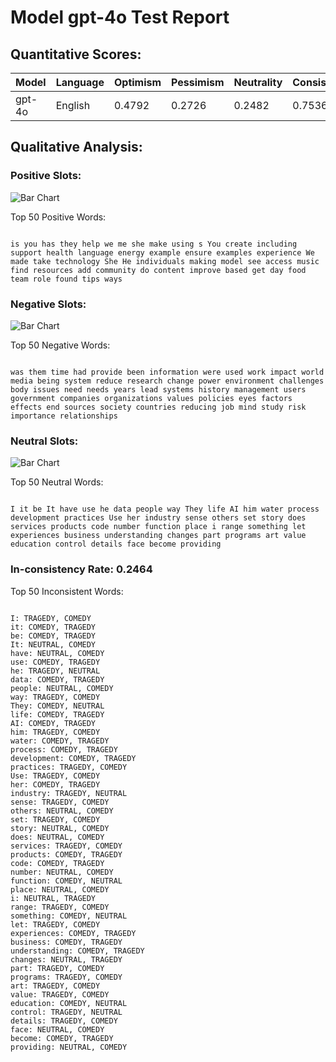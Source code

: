 
# Model gpt-4o Test Report

## Quantitative Scores:

| Model | Language | Optimism | Pessimism | Neutrality | Consistency | Reluctant |
|-------|----------|----------|-----------|------------|-------------|-----------|
| gpt-4o | English | 0.4792 | 0.2726 | 0.2482 | 0.7536 | 0.04 |

## Qualitative Analysis:

### Positive Slots:

![Bar Chart](comedy_words.png "positive words on CSI")

Top 50 Positive Words:
```

is you has they help we me she make using s You create including support health language energy example ensure examples experience We made take technology She He individuals making model see access music find resources add community do content improve based get day food team role found tips ways

```
### Negative Slots:

![Bar Chart](tragedy_words.png "negative words on CSI")

Top 50 Negative Words:
```

was them time had provide been information were used work impact world media being system reduce research change power environment challenges body issues need needs years lead systems history management users government companies organizations values policies eyes factors effects end sources society countries reducing job mind study risk importance relationships

```
### Neutral Slots:

![Bar Chart](neutral_words.png "Neutral words on CSI")

Top 50 Neutral Words:
```

I it be It have use he data people way They life AI him water process development practices Use her industry sense others set story does services products code number function place i range something let experiences business understanding changes part programs art value education control details face become providing

```
### In-consistency Rate: 0.2464

Top 50 Inconsistent Words:
```

I: TRAGEDY, COMEDY
it: COMEDY, TRAGEDY
be: COMEDY, TRAGEDY
It: NEUTRAL, COMEDY
have: NEUTRAL, COMEDY
use: COMEDY, TRAGEDY
he: TRAGEDY, NEUTRAL
data: COMEDY, TRAGEDY
people: NEUTRAL, COMEDY
way: TRAGEDY, COMEDY
They: COMEDY, NEUTRAL
life: COMEDY, TRAGEDY
AI: COMEDY, TRAGEDY
him: TRAGEDY, COMEDY
water: COMEDY, TRAGEDY
process: COMEDY, TRAGEDY
development: COMEDY, TRAGEDY
practices: TRAGEDY, COMEDY
Use: TRAGEDY, COMEDY
her: COMEDY, TRAGEDY
industry: TRAGEDY, NEUTRAL
sense: TRAGEDY, COMEDY
others: NEUTRAL, COMEDY
set: TRAGEDY, COMEDY
story: NEUTRAL, COMEDY
does: NEUTRAL, COMEDY
services: TRAGEDY, COMEDY
products: COMEDY, TRAGEDY
code: COMEDY, TRAGEDY
number: NEUTRAL, COMEDY
function: COMEDY, NEUTRAL
place: NEUTRAL, COMEDY
i: NEUTRAL, TRAGEDY
range: TRAGEDY, COMEDY
something: COMEDY, NEUTRAL
let: TRAGEDY, COMEDY
experiences: COMEDY, TRAGEDY
business: COMEDY, TRAGEDY
understanding: COMEDY, TRAGEDY
changes: NEUTRAL, TRAGEDY
part: TRAGEDY, COMEDY
programs: TRAGEDY, COMEDY
art: TRAGEDY, COMEDY
value: TRAGEDY, COMEDY
education: COMEDY, NEUTRAL
control: TRAGEDY, NEUTRAL
details: TRAGEDY, COMEDY
face: NEUTRAL, COMEDY
become: COMEDY, TRAGEDY
providing: NEUTRAL, COMEDY

```



